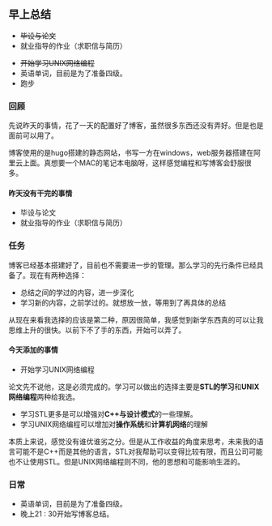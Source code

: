 ## 早上总结

- ~~毕设与论文~~
- 就业指导的作业（求职信与简历）

+ ~~开始学习UNIX网络编程~~
+ 英语单词，目前是为了准备四级。
+ 跑步

### 回顾

​	先说昨天的事情，花了一天的配置好了博客，虽然很多东西还没有弄好。但是也是面前可以用了。

​	博客使用的是hugo搭建的静态网站，书写一方在windows，web服务器搭建在阿里云上面。真想要一个MAC的笔记本电脑呀，这样感觉编程和写博客会舒服很多。

#### 昨天没有干完的事情

+ 毕设与论文
+ 就业指导的作业（求职信与简历）

### 任务

​	博客已经基本搭建好了，目前也不需要进一步的管理。那么学习的先行条件已经具备了。现在有两种选择：

+ 总结之间的学过的内容，进一步深化
+ 学习新的内容，之前学过的。就想放一放，等用到了再具体的总结

​	从现在来看我选择的应该是第二种，原因很简单，我感觉到新学东西真的可以让我思维上升的很快。以前下不了手的东西，开始可以弄了。

#### 今天添加的事情

+ 开始学习UNIX网络编程

论文先不说他，这是必须完成的。学习可以做出的选择主要是**STL的学习**和**UNIX网络编程**两种给我选。

+ 学习STL更多是可以增强对**C++**与**设计模式**的一些理解。
+ 学习UNIX网络编程可以增加对**操作系统**和**计算机网络**的理解

本质上来说，感觉没有谁优谁劣之分。但是从工作收益的角度来思考，未来我的语言可能不是C++而是其他的语言，STL对我帮助可以变得比较有限，而且公司可能也不让使用STL。但是UNIX网络编程则不同，他的思想和可能影响生涯的。

### 日常

+ 英语单词，目前是为了准备四级。
+ 晚上21 : 30开始写博客总结。

